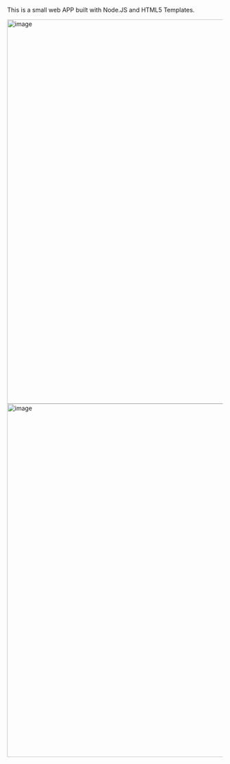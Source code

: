 This is a small web APP built with Node.JS and HTML5 Templates.

<img width="1297" height="898" alt="image" src="https://github.com/user-attachments/assets/581ba3d8-1a82-484c-a93b-cd5f52b1ee8c" />
<img width="826" height="826" alt="image" src="https://github.com/user-attachments/assets/35aa4003-5d07-4107-bf1a-abdd97509ad7" />

